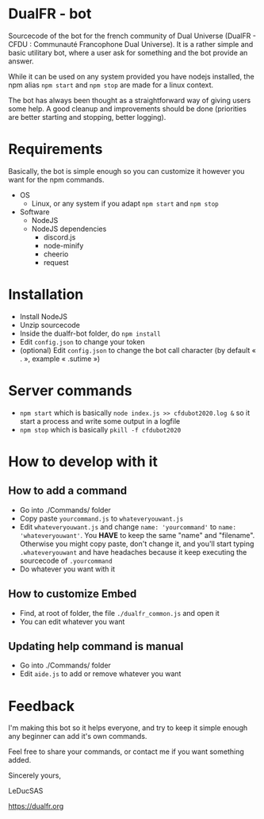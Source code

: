 # DualFR - bot

Sourcecode of the bot for the french community of Dual Universe (DualFR - CFDU : Communauté Francophone Dual Universe). It is a rather simple and basic utilitary bot, where a user ask for something and the bot provide an answer.

While it can be used on any system provided you have nodejs installed, the npm alias `npm start` and `npm stop` are made for a linux context.

The bot has always been thought as a straightforward way of giving users some help. A good cleanup and improvements should be done (priorities are better starting and stopping, better logging).

# Requirements

Basically, the bot is simple enough so you can customize it however you want for the npm commands. 
* OS 
  * Linux, or any system if you adapt `npm start` and `npm stop`
* Software
  * NodeJS
  * NodeJS dependencies
    * discord.js 
    * node-minify
    * cheerio
    * request

# Installation
* Install NodeJS
* Unzip sourcecode
* Inside the dualfr-bot folder, do `npm install`
* Edit `config.json` to change your token
* (optional) Edit `config.json` to change the bot call character (by default « . », example « .sutime »)

# Server commands
* `npm start` which is basically `node index.js >> cfdubot2020.log &` so it start a process and write some output in a logfile
* `npm stop` which is basically `pkill -f cfdubot2020`

# How to develop with it

## How to add a command
* Go into ./Commands/ folder 
* Copy paste `yourcommand.js` to `whateveryouwant.js`
* Edit `whateveryouwant.js` and change `name: 'yourcommand'` to  `name: 'whateveryouwant'`. You **HAVE** to keep the same "name" and "filename". Otherwise you might copy paste, don't change it, and you'll start typing `.whateveryouwant` and have headaches because it keep executing the sourcecode of `.yourcommand`  
* Do whatever you want with it

## How to customize Embed
* Find, at root of folder, the file `./dualfr_common.js` and open it
* You can edit whatever you want

## Updating help command is manual
* Go into ./Commands/ folder 
* Edit `aide.js` to add or remove whatever you want

# Feedback
I'm making this bot so it helps everyone, and try to keep it simple enough any beginner can add it's own commands. 

Feel free to share your commands, or contact me if you want something added.

Sincerely yours,

LeDucSAS

https://dualfr.org
